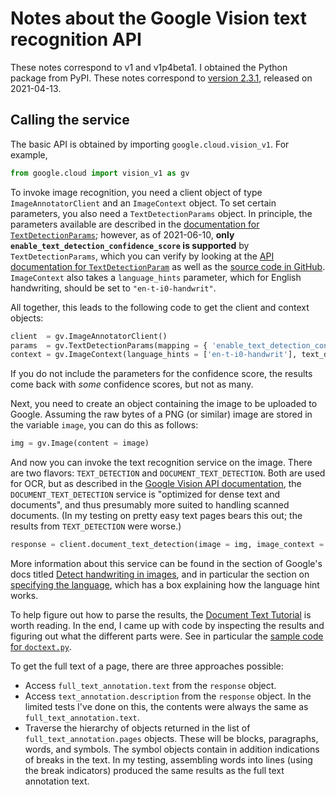 # Notes about the Google Vision text recognition API

These notes correspond to v1 and v1p4beta1. I obtained the Python package from PyPI. These notes correspond to [version 2.3.1](https://pypi.org/project/google-cloud-vision/2.3.1/), released on 2021-04-13.

## Calling the service

The basic API is obtained by importing `google.cloud.vision_v1`.  For example,

```python
from google.cloud import vision_v1 as gv
```

To invoke image recognition, you need a client object of type `ImageAnnotatorClient` and an `ImageContext` object. To set certain parameters, you also need a `TextDetectionParams` object. In principle, the parameters available are described in the [documentation for `TextDetectionParams`](https://cloud.google.com/vision/docs/reference/rpc/google.cloud.vision.v1#google.cloud.vision.v1.TextDetectionParams); however, as of 2021-06-10, **only `enable_text_detection_confidence_score` is supported** by `TextDetectionParams`, which you can verify by looking at the [API documentation for `TextDetectionParam`](https://googleapis.dev/python/vision/latest/vision_v1/types.html?highlight=textdetectionparam#google.cloud.vision_v1.types.TextDetectionParams) as well as the [source code in GitHub](https://googleapis.dev/python/vision/latest/_modules/google/cloud/vision_v1/types/image_annotator.html#TextDetectionParams). `ImageContext` also takes a `language_hints` parameter, which for English handwriting, should be set to `"en-t-i0-handwrit"`. 

All together, this leads to the following code to get the client and context objects:

```python
client  = gv.ImageAnnotatorClient()
params  = gv.TextDetectionParams(mapping = { 'enable_text_detection_confidence_score': True })
context = gv.ImageContext(language_hints = ['en-t-i0-handwrit'], text_detection_params = params)
```

If you do not include the parameters for the confidence score, the results come back with _some_ confidence scores, but not as many.

Next, you need to create an object containing the image to be uploaded to Google. Assuming the raw bytes of a PNG (or similar) image are stored in the variable `image`, you can do this as follows:

```python
img = gv.Image(content = image)
```

And now you can invoke the text recognition service on the image. There are two flavors: `TEXT_DETECTION` and `DOCUMENT_TEXT_DETECTION`. Both are used for OCR, but as described in the [Google Vision API documentation](https://cloud.google.com/vision/docs/ocr#optical_character_recognition_ocr), the `DOCUMENT_TEXT_DETECTION` service is "optimized for dense text and documents", and thus presumably more suited to handling scanned documents. (In my testing on pretty easy text pages bears this out; the results from `TEXT_DETECTION` were worse.)

```python
response = client.document_text_detection(image = img, image_context = context)
```

More information about this service can be found in the section of Google's docs titled [Detect handwriting in images](https://cloud.google.com/vision/docs/handwriting), and in particular the section on [specifying the language](https://cloud.google.com/vision/docs/handwriting#specify_the_language_optional), which has a box explaining how the language hint works.

To help figure out how to parse the results, the [Document Text Tutorial](https://cloud.google.com/vision/docs/fulltext-annotations) is worth reading. In the end, I came up with code by inspecting the results and figuring out what the different parts were. See in particular the [sample code for `doctext.py`](https://github.com/googleapis/python-vision/blob/HEAD/samples/snippets/document_text/doctext.py).

To get the full text of a page, there are three approaches possible:
* Access `full_text_annotation.text` from the `response` object. 
* Access `text_annotation.description` from the `response` object. In the limited tests I've done on this, the contents were always the same as `full_text_annotation.text`.
* Traverse the hierarchy of objects returned in the list of `full_text_annotation.pages` objects. These will be blocks, paragraphs, words, and symbols. The symbol objects contain in addition indications of breaks in the text. In my testing, assembling words into lines (using the break indicators) produced the same results as the full text annotation text.
